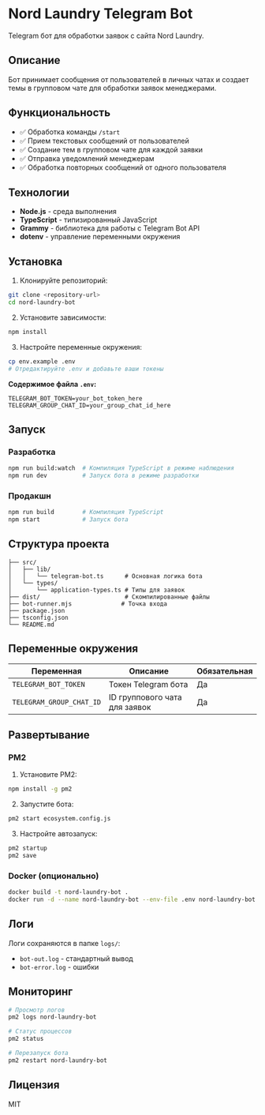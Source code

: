 # Nord Laundry Telegram Bot

Telegram бот для обработки заявок с сайта Nord Laundry.

## Описание

Бот принимает сообщения от пользователей в личных чатах и создает темы в групповом чате для обработки заявок менеджерами.

## Функциональность

- ✅ Обработка команды `/start`
- ✅ Прием текстовых сообщений от пользователей
- ✅ Создание тем в групповом чате для каждой заявки
- ✅ Отправка уведомлений менеджерам
- ✅ Обработка повторных сообщений от одного пользователя

## Технологии

- **Node.js** - среда выполнения
- **TypeScript** - типизированный JavaScript
- **Grammy** - библиотека для работы с Telegram Bot API
- **dotenv** - управление переменными окружения

## Установка

1. Клонируйте репозиторий:
```bash
git clone <repository-url>
cd nord-laundry-bot
```

2. Установите зависимости:
```bash
npm install
```

3. Настройте переменные окружения:
```bash
cp env.example .env
# Отредактируйте .env и добавьте ваши токены
```

**Содержимое файла `.env`:**
```
TELEGRAM_BOT_TOKEN=your_bot_token_here
TELEGRAM_GROUP_CHAT_ID=your_group_chat_id_here
```

## Запуск

### Разработка
```bash
npm run build:watch  # Компиляция TypeScript в режиме наблюдения
npm run dev          # Запуск бота в режиме разработки
```

### Продакшн
```bash
npm run build        # Компиляция TypeScript
npm start            # Запуск бота
```

## Структура проекта

```
├── src/
│   ├── lib/
│   │   └── telegram-bot.ts      # Основная логика бота
│   └── types/
│       └── application-types.ts # Типы для заявок
├── dist/                        # Скомпилированные файлы
├── bot-runner.mjs              # Точка входа
├── package.json
├── tsconfig.json
└── README.md
```

## Переменные окружения

| Переменная | Описание | Обязательная |
|------------|----------|--------------|
| `TELEGRAM_BOT_TOKEN` | Токен Telegram бота | Да |
| `TELEGRAM_GROUP_CHAT_ID` | ID группового чата для заявок | Да |

## Развертывание

### PM2

1. Установите PM2:
```bash
npm install -g pm2
```

2. Запустите бота:
```bash
pm2 start ecosystem.config.js
```

3. Настройте автозапуск:
```bash
pm2 startup
pm2 save
```

### Docker (опционально)

```bash
docker build -t nord-laundry-bot .
docker run -d --name nord-laundry-bot --env-file .env nord-laundry-bot
```

## Логи

Логи сохраняются в папке `logs/`:
- `bot-out.log` - стандартный вывод
- `bot-error.log` - ошибки

## Мониторинг

```bash
# Просмотр логов
pm2 logs nord-laundry-bot

# Статус процессов
pm2 status

# Перезапуск бота
pm2 restart nord-laundry-bot
```

## Лицензия

MIT
